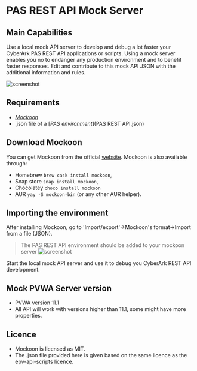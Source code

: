 # PAS REST API Mock Server
## Main Capabilities
Use a local mock API server to develop and debug a lot faster your CyberArk PAS REST API applications or scripts.
Using a mock server enables you no to endanger any production environment and to benefit faster responses.
Edit and contribute to this mock API JSON with the additional information and rules.

![screenshot](https://github.com/cyberark/epv-api-scripts/blob/master/Mock%20Server/images/mockoon_pas_restapi.png)

## Requirements

- [*Mockoon*](#download-mockoon)
- .json file of a [*PAS environment*](PAS REST API.json)

## Download Mockoon

You can get Mockoon from the official [website](https://mockoon.com/#download). Mockoon is also available through:
- Homebrew `brew cask install mockoon`,
- Snap store `snap install mockoon`, 
- Chocolatey `choco install mockoon`
- AUR `yay -S mockoon-bin` (or any other AUR helper).


## Importing the environment

After installing Mockoon, go to 'Import/export'->Mockoon's format->Import from a file (JSON).
> The PAS REST API environment should be added to your mockoon server
![screenshot](https://github.com/cyberark/epv-api-scripts/blob/master/Mock%20Server/images/import_menu.png)

Start the local mock API server and use it to debug you CyberArk REST API development.

## Mock PVWA Server version
- PVWA version 11.1
- All API will work with versions higher than 11.1, some might have more properties.

## Licence

- Mockoon is licensed as MIT.
- The .json file provided here is given based on the same licence as the epv-api-scripts licence.

